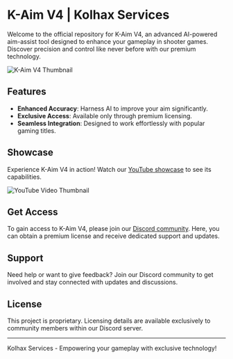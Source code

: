 # K-Aim V4 | Kolhax Services

Welcome to the official repository for K-Aim V4, an advanced AI-powered aim-assist tool designed to enhance your gameplay in shooter games. Discover precision and control like never before with our premium technology.

![K-Aim V4 Thumbnail](https://kaimv4.kepar.online/images/ai_soft_aim_thumbnail.png)

## Features
- **Enhanced Accuracy**: Harness AI to improve your aim significantly.
- **Exclusive Access**: Available only through premium licensing.
- **Seamless Integration**: Designed to work effortlessly with popular gaming titles.

## Showcase
Experience K-Aim V4 in action! Watch our [YouTube showcase](https://youtu.be/6kC_kCiT-nA?si=ejRyAATxkMFdFz_v) to see its capabilities.

![YouTube Video Thumbnail](https://img.youtube.com/vi/6kC_kCiT-nA/maxresdefault.jpg)

## Get Access
To gain access to K-Aim V4, please join our [Discord community](https://discord.gg/2ddNMyvg). Here, you can obtain a premium license and receive dedicated support and updates.

## Support
Need help or want to give feedback? Join our Discord community to get involved and stay connected with updates and discussions.

## License
This project is proprietary. Licensing details are available exclusively to community members within our Discord server.

---

Kolhax Services - Empowering your gameplay with exclusive technology!
